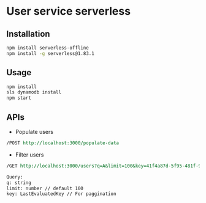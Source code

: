 # User service serverless


## Installation


```bash
npm install serverless-offline
npm install -g serverless@1.83.1
```

## Usage

```bash
npm install
sls dynamodb install
npm start
```

## APIs
* Populate users
```rest
/POST http://localhost:3000/populate-data
```
* Filter users
```rest
/GET http://localhost:3000/users?q=A&limit=100&key=41f4a87d-5f95-481f-916f-d1e03275b81c

Query:
q: string
limit: number // default 100
key: LastEvaluatedKey // For paggination
```
